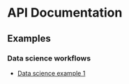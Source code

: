 # API Documentation

## Examples

### Data science workflows

* [Data science example 1](data-science-example-1/example.md)
